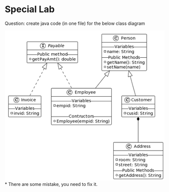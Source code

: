 # Special Lab
Question: create java code (in one file) for the below class diagram

<img src="./class_diagram.png"/>
* There are some mistake, you need to fix it.